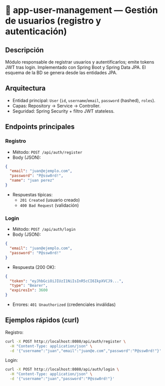 # 👤 app-user-management — Gestión de usuarios (registro y autenticación)

## Descripción
Módulo responsable de registrar usuarios y autentificarlos; emite tokens JWT tras login. Implementado con Spring Boot y Spring Data JPA. El esquema de la BD se genera desde las entidades JPA.

## Arquitectura
- Entidad principal: `User` (`id`, `username`/`email`, `password` (hashed), `roles`).  
- Capas: Repository → Service → Controller.  
- Seguridad: Spring Security + filtro JWT stateless.

## Endpoints principales

### Registro
- Método: `POST /api/auth/register`
- Body (JSON):
```json
{
  "email": "juan@ejemplo.com",
  "password": "P@ssw0rd!",
  "name": "juan perez"
}
```
- Respuestas típicas:
  - `201 Created` (usuario creado)
  - `400 Bad Request` (validación)

### Login
- Método: `POST /api/auth/login`
- Body (JSON):
```json
{
  "email": "juan@ejemplo.com",
  "password": "P@ssw0rd!"
}
```
- Respuesta (200 OK):
```json
{
  "token": "eyJhbGciOiJIUzI1NiIsInR5cCI6IkpXVCJ9...",
  "type": "Bearer",
  "expiresIn": 3600
}
```
- Errores: `401 Unauthorized` (credenciales inválidas)

## Ejemplos rápidos (curl)
Registro:
```bash
curl -X POST http://localhost:8080/api/auth/register \
  -H "Content-Type: application/json" \
  -d '{"username":"juan","email":"juan@e.com","password":"P@ssw0rd!"}'
```

Login:
```bash
curl -X POST http://localhost:8080/api/auth/login \
  -H "Content-Type: application/json" \
  -d '{"username":"juan","password":"P@ssw0rd!"}'
```
